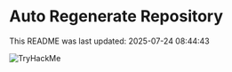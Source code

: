 # Auto Regenerate Repository

This README was last updated: 2025-07-24 08:44:43

 ![TryHackMe](https://tryhackme.com/badge/533634)